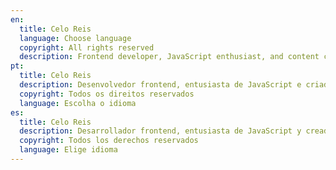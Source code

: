 ```yaml
---
en:
  title: Celo Reis
  language: Choose language
  copyright: All rights reserved
  description: Frontend developer, JavaScript enthusiast, and content creator.
pt:
  title: Celo Reis
  description: Desenvolvedor frontend, entusiasta de JavaScript e criador de conteúdo.
  copyright: Todos os direitos reservados
  language: Escolha o idioma
es:
  title: Celo Reis
  description: Desarrollador frontend, entusiasta de JavaScript y creador de contenido.
  copyright: Todos los derechos reservados
  language: Elige idioma
---
```

